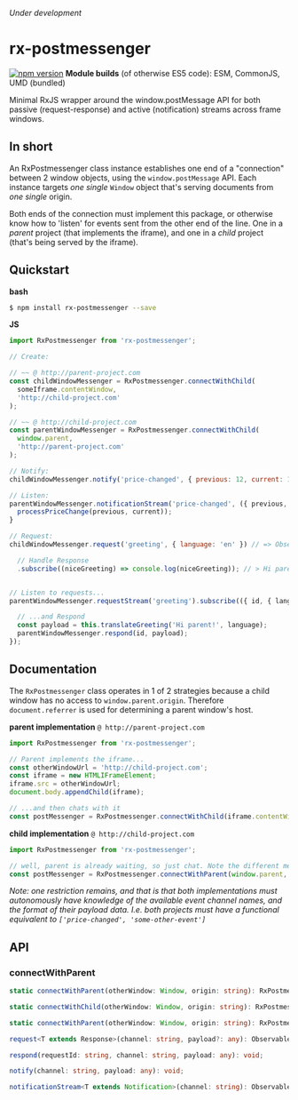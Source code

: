 _Under development_ 

# rx-postmessenger

[![npm version](https://badge.fury.io/js/rx-postmessenger.svg)](https://badge.fury.io/js/rx-postmessenger)
**Module builds** (of otherwise ES5 code): ESM, CommonJS, UMD (bundled)

Minimal RxJS wrapper around the window.postMessage API for both passive (request-response) and active (notification) streams across frame windows.








## In short

An RxPostmessenger class instance establishes one end of a "connection" between 2 window objects, using the `window.postMessage` API. Each instance targets _one single_ `Window` object that's serving documents from _one single_ origin.

Both ends of the connection must implement this package, or otherwise know how to 'listen' for events sent from the other end of the line. One in a _parent_ project (that implements the iframe), and one in a _child_ project (that's being served by the iframe).









## Quickstart

**bash**
```bash
$ npm install rx-postmessenger --save
```

**JS**
```javascript
import RxPostmessenger from 'rx-postmessenger';

// Create:

// ~~ @ http://parent-project.com
const childWindowMessenger = RxPostmessenger.connectWithChild(
  someIframe.contentWindow,
  'http://child-project.com'
);

// ~~ @ http://child-project.com
const parentWindowMessenger = RxPostmessenger.connectWithChild(
  window.parent,
  'http://parent-project.com'
);

// Notify:
childWindowMessenger.notify('price-changed', { previous: 12, current: 10 }); // Price dropped

// Listen:
parentWindowMessenger.notificationStream('price-changed', ({ previous, current }) => {
  processPriceChange(previous, current));
}

// Request:
childWindowMessenger.request('greeting', { language: 'en' }) // => Observable<Response>

  // Handle Response
  .subscribe((niceGreeting) => console.log(niceGreeting)); // > Hi parent!


// Listen to requests...
parentWindowMessenger.requestStream('greeting').subscribe(({ id, { language } }) => {

  // ...and Respond
  const payload = this.translateGreeting('Hi parent!', language);
  parentWindowMessenger.respond(id, payload);
});
```




## Documentation

The `RxPostmessenger` class operates in 1 of 2 strategies because a child window has no access to `window.parent.origin`. Therefore `document.referrer` is used for determining a parent window's host. 

**parent implementation** `@ http://parent-project.com`

```javascript
import RxPostmessenger from 'rx-postmessenger';

// Parent implements the iframe...
const otherWindowUrl = 'http://child-project.com';
const iframe = new HTMLIFrameElement;
iframe.src = otherWindowUrl;
document.body.appendChild(iframe);

// ...and then chats with it
const postMessenger = RxPostmessenger.connectWithChild(iframe.contentWindow, otherWindowUrl);
```

**child implementation** `@ http://child-project.com`

```javascript
import RxPostmessenger from 'rx-postmessenger';

// well, parent is already waiting, so just chat. Note the different method
const postMessenger = RxPostmessenger.connectWithParent(window.parent, document.referrer);
```

_Note: one restriction remains, and that is that both implementations must autonomously have knowledge of the available event channel names, and the format of their payload data. I.e. both projects must have a functional equivalent to `['price-changed', 'some-other-event']`_

## API

### connectWithParent
```typescript
static connectWithParent(otherWindow: Window, origin: string): RxPostmessenger;`
```







```typescript
static connectWithChild(otherWindow: Window, origin: string): RxPostmessenger;
```


```typescript
static connectWithParent(otherWindow: Window, origin: string): RxPostmessenger;
```

```typescript
request<T extends Response>(channel: string, payload?: any): Observable<T>;
```

```typescript
respond(requestId: string, channel: string, payload: any): void;
```

```typescript
notify(channel: string, payload: any): void;
```

```typescript
notificationStream<T extends Notification>(channel: string): Observable<T>;
```







